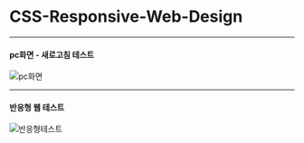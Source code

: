 # CSS-Responsive-Web-Design

---

#### pc화면 - 새로고침 테스트

![pc화면](https://github.com/jeonpilseong/CSS-Responsive-Web-Design/blob/main/readme/pc%ED%99%94%EB%A9%B4.gif)

---

#### 반응형 웹 테스트

![반응형테스트](https://github.com/jeonpilseong/CSS-Responsive-Web-Design/blob/main/readme/%EB%B0%98%EC%9D%91%ED%98%95%ED%85%8C%EC%8A%A4%ED%8A%B8.gif)
